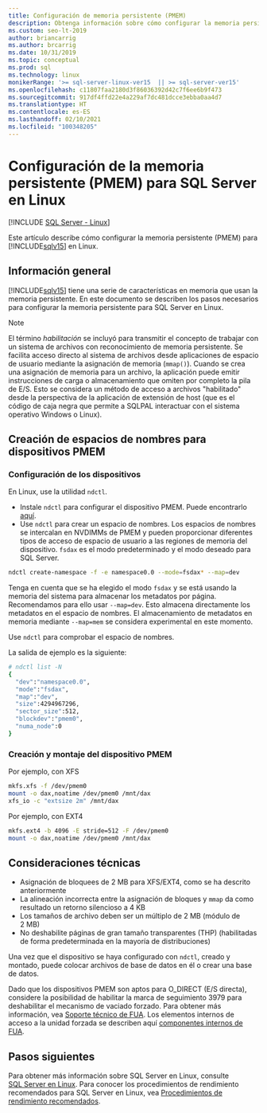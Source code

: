 ```yaml
---
title: Configuración de memoria persistente (PMEM)
description: Obtenga información sobre cómo configurar la memoria persistente (PMEM) para SQL Server en Linux y cómo crear espacios de nombres para dispositivos PMEM.
ms.custom: seo-lt-2019
author: briancarrig
ms.author: brcarrig
ms.date: 10/31/2019
ms.topic: conceptual
ms.prod: sql
ms.technology: linux
monikerRange: '>= sql-server-linux-ver15  || >= sql-server-ver15'
ms.openlocfilehash: c11807faa2180d3f86036392d42c7f6ee6b9f473
ms.sourcegitcommit: 917df4ffd22e4a229af7dc481dcce3ebba0aa4d7
ms.translationtype: HT
ms.contentlocale: es-ES
ms.lasthandoff: 02/10/2021
ms.locfileid: "100348205"
---
```

# <a name="configure-persistent-memory-pmem-for-sql-server-on-linux"></a>Configuración de la memoria persistente (PMEM) para SQL Server en Linux

[!INCLUDE [SQL Server - Linux](../includes/applies-to-version/sql-linux.md)]

Este artículo describe cómo configurar la memoria persistente (PMEM) para [!INCLUDE[sqlv15](../includes/sssql19-md.md)] en Linux.

## <a name="overview"></a>Información general

[!INCLUDE[sqlv15](../includes/sssql19-md.md)] tiene una serie de características en memoria que usan la memoria persistente. En este documento se describen los pasos necesarios para configurar la memoria persistente para SQL Server en Linux.

> [!NOTE]
> El término _habilitación_ se incluyó para transmitir el concepto de trabajar con un sistema de archivos con reconocimiento de memoria persistente. Se facilita acceso directo al sistema de archivos desde aplicaciones de espacio de usuario mediante la asignación de memoria (`mmap()`). Cuando se crea una asignación de memoria para un archivo, la aplicación puede emitir instrucciones de carga o almacenamiento que omiten por completo la pila de E/S. Esto se considera un método de acceso a archivos "habilitado" desde la perspectiva de la aplicación de extensión de host (que es el código de caja negra que permite a SQLPAL interactuar con el sistema operativo Windows o Linux).

## <a name="create-namespaces-for-pmem-devices"></a>Creación de espacios de nombres para dispositivos PMEM

### <a name="configure-the-devices"></a>Configuración de los dispositivos

En Linux, use la utilidad `ndctl`.

- Instale `ndctl` para configurar el dispositivo PMEM. Puede encontrarlo [aquí](https://docs.pmem.io/getting-started-guide/installing-ndctl).
- Use `ndctl` para crear un espacio de nombres. Los espacios de nombres se intercalan en NVDIMMs de PMEM y pueden proporcionar diferentes tipos de acceso de espacio de usuario a las regiones de memoria del dispositivo. `fsdax` es el modo predeterminado y el modo deseado para SQL Server.

```bash 
ndctl create-namespace -f -e namespace0.0 --mode=fsdax* --map=dev
```

Tenga en cuenta que se ha elegido el modo `fsdax` y se está usando la memoria del sistema para almacenar los metadatos por página. Recomendamos para ello usar `--map=dev`. Esto almacena directamente los metadatos en el espacio de nombres. El almacenamiento de metadatos en memoria mediante `--map=mem` se considera experimental en este momento.

Use `ndctl` para comprobar el espacio de nombres. 
  
La salida de ejemplo es la siguiente:

```bash
# ndctl list -N
{
  "dev":"namespace0.0",
  "mode":"fsdax",
  "map":"dev",
  "size":4294967296,
  "sector_size":512,
  "blockdev":"pmem0",
  "numa_node":0
}
```

### <a name="create-and-mount-pmem-device"></a>Creación y montaje del dispositivo PMEM

Por ejemplo, con XFS

```bash
mkfs.xfs -f /dev/pmem0
mount -o dax,noatime /dev/pmem0 /mnt/dax
xfs_io -c "extsize 2m" /mnt/dax
```

Por ejemplo, con EXT4

```bash
mkfs.ext4 -b 4096 -E stride=512 -F /dev/pmem0
mount -o dax,noatime /dev/pmem0 /mnt/dax
```

## <a name="technical-considerations"></a>Consideraciones técnicas

- Asignación de bloquees de 2 MB para XFS/EXT4, como se ha descrito anteriormente
- La alineación incorrecta entre la asignación de bloques y `mmap` da como resultado un retorno silencioso a 4 KB
- Los tamaños de archivo deben ser un múltiplo de 2 MB (módulo de 2 MB)
- No deshabilite páginas de gran tamaño transparentes (THP) (habilitadas de forma predeterminada en la mayoría de distribuciones)

Una vez que el dispositivo se haya configurado con `ndctl`, creado y montado, puede colocar archivos de base de datos en él o crear una base de datos.

Dado que los dispositivos PMEM son aptos para O_DIRECT (E/S directa), considere la posibilidad de habilitar la marca de seguimiento 3979 para deshabilitar el mecanismo de vaciado forzado. Para obtener más información, vea [Soporte técnico de FUA](https://support.microsoft.com/help/4131496/enable-forced-flush-mechanism-in-sql-server-2017-on-linux). Los elementos internos de acceso a la unidad forzada se describen aquí [componentes internos de FUA](/archive/blogs/bobsql/sql-server-on-linux-forced-unit-access-fua-internals).

## <a name="next-steps"></a>Pasos siguientes

Para obtener más información sobre SQL Server en Linux, consulte [SQL Server en Linux](sql-server-linux-overview.md).
Para conocer los procedimientos de rendimiento recomendados para SQL Server en Linux, vea [Procedimientos de rendimiento recomendados](sql-server-linux-performance-best-practices.md).